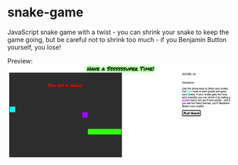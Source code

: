 # snake-game
JavaScript snake game with a twist - you can shrink your snake to keep the game going, but be careful not to shrink too much - if you Benjamin Button yourself, you lose!

Preview:
<img src="https://github.com/codecopycoffee/snake-game/blob/master/snake-preview.png" alt="snake game with a green snake block touching a wall, red and blue fruit blocks, and red text that says You Lose on the game board">
